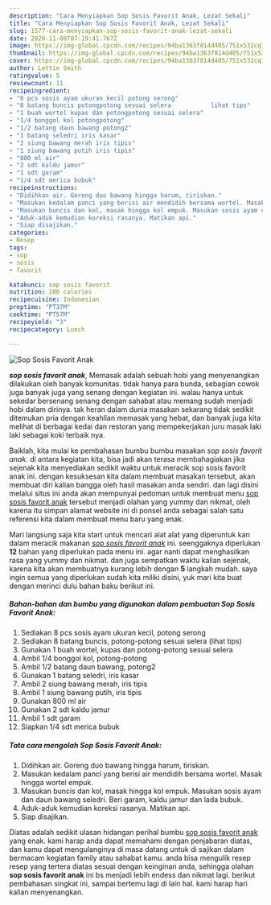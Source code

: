 ```yaml
---
description: "Cara Menyiapkan Sop Sosis Favorit Anak, Lezat Sekali"
title: "Cara Menyiapkan Sop Sosis Favorit Anak, Lezat Sekali"
slug: 1577-cara-menyiapkan-sop-sosis-favorit-anak-lezat-sekali
date: 2020-11-08T07:19:41.767Z
image: https://img-global.cpcdn.com/recipes/94ba1363f814d405/751x532cq70/sop-sosis-favorit-anak-foto-resep-utama.jpg
thumbnail: https://img-global.cpcdn.com/recipes/94ba1363f814d405/751x532cq70/sop-sosis-favorit-anak-foto-resep-utama.jpg
cover: https://img-global.cpcdn.com/recipes/94ba1363f814d405/751x532cq70/sop-sosis-favorit-anak-foto-resep-utama.jpg
author: Lettie Smith
ratingvalue: 5
reviewcount: 11
recipeingredient:
- "8 pcs sosis ayam ukuran kecil potong serong"
- "8 batang buncis potongpotong sesuai selera           lihat tips"
- "1 buah wortel kupas dan potongpotong sesuai selera"
- "1/4 bonggol kol potongpotong"
- "1/2 batang daun bawang potong2"
- "1 batang seledri iris kasar"
- "2 siung bawang merah iris tipis"
- "1 siung bawang putih iris tipis"
- "800 ml air"
- "2 sdt kaldu jamur"
- "1 sdt garam"
- "1/4 sdt merica bubuk"
recipeinstructions:
- "Didihkan air. Goreng duo bawang hingga harum, tiriskan."
- "Masukan kedalam panci yang berisi air mendidih bersama wortel. Masak hingga wortel empuk."
- "Masukan buncis dan kol, masak hingga kol empuk. Masukan sosis ayam dan daun bawang seledri. Beri garam, kaldu jamur dan lada bubuk."
- "Aduk-aduk kemudian koreksi rasanya. Matikan api."
- "Siap disajikan."
categories:
- Resep
tags:
- sop
- sosis
- favorit

katakunci: sop sosis favorit 
nutrition: 286 calories
recipecuisine: Indonesian
preptime: "PT37M"
cooktime: "PT57M"
recipeyield: "3"
recipecategory: Lunch

---
```



![Sop Sosis Favorit Anak](https://img-global.cpcdn.com/recipes/94ba1363f814d405/751x532cq70/sop-sosis-favorit-anak-foto-resep-utama.jpg)

<b><i>sop sosis favorit anak</i></b>, Memasak adalah sebuah hobi yang menyenangkan dilakukan oleh banyak komunitas. tidak hanya para bunda, sebagian cowok juga banyak juga yang senang dengan kegiatan ini. walau hanya untuk sekedar bersenang senang dengan sahabat atau memang sudah menjadi hobi dalam dirinya. tak heran dalam dunia masakan sekarang tidak sedikit ditemukan pria dengan keahlian memasak yang hebat, dan banyak juga kita melihat di berbagai kedai dan restoran yang mempekerjakan juru masak laki laki sebagai koki terbaik nya.



Baiklah, kita mulai ke pembahasan bumbu bumbu masakan <i>sop sosis favorit anak</i>. di antara kegiatan kita, bisa jadi akan terasa membahagiakan jika sejenak kita menyediakan sedikit waktu untuk meracik sop sosis favorit anak ini. dengan kesuksesan kita dalam membuat masakan tersebut, akan membuat diri kalian bangga oleh hasil masakan anda sendiri. dan lagi disini melalui situs ini anda akan mempunyai pedoman untuk membuat menu <u>sop sosis favorit anak</u> tersebut menjadi olahan yang yummy dan nikmat, oleh karena itu simpan alamat website ini di ponsel anda sebagai salah satu referensi kita dalam membuat menu baru yang enak.


Mari langsung saja kita start untuk mencari alat alat yang diperuntuk kan dalam meracik makanan <u><i>sop sosis favorit anak</i></u> ini. seenggaknya diperlukan <b>12</b> bahan yang diperlukan pada menu ini. agar nanti dapat menghasilkan rasa yang yummy dan nikmat. dan juga sempatkan waktu kalian sejenak, karena kita akan membuatnya kurang lebih dengan <b>5</b> langkah mudah. saya ingin semua yang diperlukan sudah kita miliki disini, yuk mari kita buat dengan merinci dulu bahan baku berikut ini.

<!--inarticleads1-->

##### Bahan-bahan dan bumbu yang digunakan dalam pembuatan Sop Sosis Favorit Anak:

1. Sediakan 8 pcs sosis ayam ukuran kecil, potong serong
1. Sediakan 8 batang buncis, potong-potong sesuai selera           (lihat tips)
1. Gunakan 1 buah wortel, kupas dan potong-potong sesuai selera
1. Ambil 1/4 bonggol kol, potong-potong
1. Ambil 1/2 batang daun bawang, potong2
1. Gunakan 1 batang seledri, iris kasar
1. Ambil 2 siung bawang merah, iris tipis
1. Ambil 1 siung bawang putih, iris tipis
1. Gunakan 800 ml air
1. Gunakan 2 sdt kaldu jamur
1. Ambil 1 sdt garam
1. Siapkan 1/4 sdt merica bubuk




<!--inarticleads2-->

##### Tata cara mengolah Sop Sosis Favorit Anak:

1. Didihkan air. Goreng duo bawang hingga harum, tiriskan.
1. Masukan kedalam panci yang berisi air mendidih bersama wortel. Masak hingga wortel empuk.
1. Masukan buncis dan kol, masak hingga kol empuk. Masukan sosis ayam dan daun bawang seledri. Beri garam, kaldu jamur dan lada bubuk.
1. Aduk-aduk kemudian koreksi rasanya. Matikan api.
1. Siap disajikan.




Diatas adalah sedikit ulasan hidangan perihal bumbu <u>sop sosis favorit anak</u> yang enak. kami harap anda dapat memahami dengan penjabaran diatas, dan kamu dapat mengulanginya di masa datang untuk di sajikan dalam bermacam kegiatan family atau sahabat kamu. anda bisa mengulik resep resep yang tertera diatas sesuai dengan keinginan anda, sehingga olahan <b>sop sosis favorit anak</b> ini bs menjadi lebih endess dan nikmat lagi. berikut pembahasan singkat ini, sampai bertemu lagi di lain hal. kami harap hari kalian menyenangkan.
